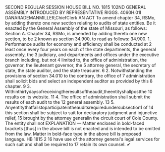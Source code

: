 SECOND REGULAR SESSION
HOUSE BILL NO. 1815
102ND GENERAL ASSEMBLY
INTRODUCED BY REPRESENTATIVE RIGGS.
4060H.01I DANARADEMANMILLER,ChiefClerk
AN ACT
To amend chapter 34, RSMo, by adding thereto one new section relating to audits of state
entities.
Be it enacted by the General Assembly of the state of Missouri, as follows:
Section A. Chapter 34, RSMo, is amended by adding thereto one new section, to be
2 known as section 34.900, to read as follows:
34.900. 1. Performance audits for economy and efficiency shall be conducted at
2 least once every four years on each of the state departments, the general assembly, the
3 judiciary, and departments and offices under the executive branch including, but not
4 limited to, the office of administration, the governor, the lieutenant governor, the
5 attorney general, the secretary of state, the state auditor, and the state treasurer.
6 2. Notwithstanding the provisions of section 34.010 to the contrary, the office of
7 administration shall solicit bids and select an independent auditor as provided by this
8 chapter.
9 3. Withinthirtydaysofreceivingtheresultsoftheaudit,theentityshallpostthe
10 results on its website.
11 4. The office of administration shall submit the results of each audit to the
12 general assembly.
13 5. Anyentitythatfailstoparticipateintheauditsrequiredundersubsection1 of
14 this section shall be subject to suit for declaratory judgment and injunctive relief,
15 brought by the attorney generalin the circuit court of Cole County. The entity shall not
EXPLANATION — Matter enclosed in bold-faced brackets [thus] in the above bill is not enacted and is
intended to be omitted from the law. Matter in bold-face type in the above bill is proposed language.
HB 1815 2
16 have use of the attorney general's legal services for such suit and shall be required to
17 retain its own counsel.
✔